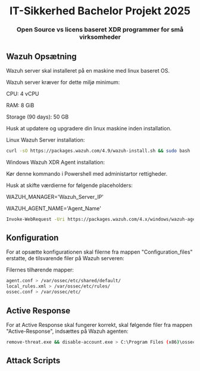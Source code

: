 <h1 align="center">IT-Sikkerhed Bachelor Projekt 2025</h1>
<h3 align="center">Open Source vs licens baseret XDR programmer for små virksomheder</h3>


## Wazuh Opsætning
Wazuh server skal installeret på en maskine med linux baseret OS.

Wazuh server kræver for dette miljø minimum: 

CPU: 4 vCPU 

RAM: 8 GiB 

Storage (90 days): 50 GB 

Husk at updatere og upgradere din linux maskine inden installation.

Linux Wazuh Server installation: 
```sh
curl -sO https://packages.wazuh.com/4.9/wazuh-install.sh && sudo bash ./wazuh-install.sh -a
```
Windows Wazuh XDR Agent installation:

Kør denne kommando i Powershell med administartor rettigheder.

Husk at skifte værdierne for følgende placeholders:

WAZUH_MANAGER='Wazuh_Server_IP'

WAZUH_AGENT_NAME='Agent_Name'

```sh
Invoke-WebRequest -Uri https://packages.wazuh.com/4.x/windows/wazuh-agent-4.9.2-1.msi -OutFile $env:tmp\wazuh-agent; msiexec.exe /i $env:tmp\wazuh-agent /q WAZUH_MANAGER='Wazuh_Server_IP' WAZUH_AGENT_NAME='Agent_Name'
```

## Konfiguration
For at opsætte konfigurationen skal filerne fra mappen "Configuration_files" erstatte, de tilsvarende filer på Wazuh serveren:

Filernes tilhørende mapper:
```sh
agent.conf > /var/ossec/etc/shared/default/
local_rules.xml > /var/ossec/etc/rules/
ossec.conf > /var/ossec/etc/
```

## Active Response
For at Active Response skal fungerer korrekt, skal følgende filer fra mappen "Active-Response", indsættes på Wazuh agenten:
```sh
remove-threat.exe && disable-account.exe > C:\Program Files (x86)\ossec-agent\active-response\bin\
```

## Attack Scripts

